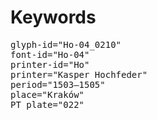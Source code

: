 # Keywords
<pre>
glyph-id="Ho-04_0210"
font-id="Ho-04"
printer-id="Ho"
printer="Kasper Hochfeder"
period="1503–1505"
place="Kraków"
PT plate="022"
</pre>
